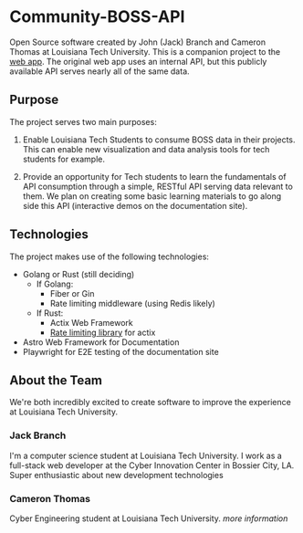 # Community-BOSS-API

Open Source software created by John (Jack) Branch and Cameron Thomas at Louisiana Tech University. This is a companion project to the [web app](https://github.com/CamJak/Boss-Integrated-Scheduler). The original web app uses an internal API, but this publicly available API serves nearly all of the same data.

## Purpose

The project serves two main purposes:

1. Enable Louisiana Tech Students to consume BOSS data in their projects. This can enable new visualization and data analysis tools for tech students for example.

2. Provide an opportunity for Tech students to learn the fundamentals of API consumption through a simple, RESTful API serving data relevant to them. We plan on creating some basic learning materials to go along side this API (interactive demos on the documentation site).

## Technologies

The project makes use of the following technologies:

- Golang or Rust (still deciding)
  - If Golang:
    - Fiber or Gin
    - Rate limiting middleware (using Redis likely)
  - If Rust:
    - Actix Web Framework
    - [Rate limiting library](https://github.com/jacob-pro/actix-extensible-rate-limit) for actix
- Astro Web Framework for Documentation
- Playwright for E2E testing of the documentation site

## About the Team

We're both incredibly excited to create software to improve the experience at Louisiana Tech University.

### Jack Branch

I'm a computer science student at Louisiana Tech University. I work as a full-stack web developer at the Cyber Innovation Center in Bossier City, LA. Super enthusiastic about new development technologies

### Cameron Thomas

Cyber Engineering student at Louisiana Tech University. _more information_

